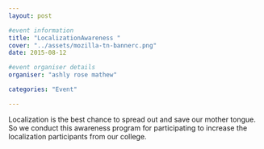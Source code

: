 ```yaml
---
layout: post

#event information
title: "LocalizationAwareness "
cover: "../assets/mozilla-tn-bannerc.png"
date: 2015-08-12

#event organiser details
organiser: "ashly rose mathew"

categories: "Event"

---
```


Localization is the best chance to spread out and save our mother tongue. So we conduct this awareness program for participating to increase the localization participants from our college.
